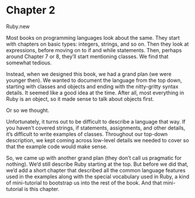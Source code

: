 Chapter 2
======
Ruby.new

Most books on programming languages look about the same. They start with chapters on basic types: integers, strings, and so on. Then they look at expressions, before moving on to ​if​ and ​while​ statements. Then, perhaps around Chapter 7 or 8, they’ll start mentioning classes. We find that somewhat tedious.

Instead, when we designed this book, we had a grand plan (we were younger then). We wanted to document the language from the top down, starting with classes and objects and ending with the nitty-gritty syntax details. It seemed like a good idea at the time. After all, most everything in Ruby is an object, so it made sense to talk about objects first.

Or so we thought.

Unfortunately, it turns out to be difficult to describe a language that way. If you haven’t covered strings, ​if​ statements, assignments, and other details, it’s difficult to write examples of classes. Throughout our top-down description, we kept coming across low-level details we needed to cover so that the example code would make sense.

So, we came up with another grand plan (they don’t call us pragmatic for nothing). We’d still describe Ruby starting at the top. But before we did that, we’d add a short chapter that described all the common language features used in the examples along with the special vocabulary used in Ruby, a kind of mini-tutorial to bootstrap us into the rest of the book. And that mini-tutorial is this chapter.